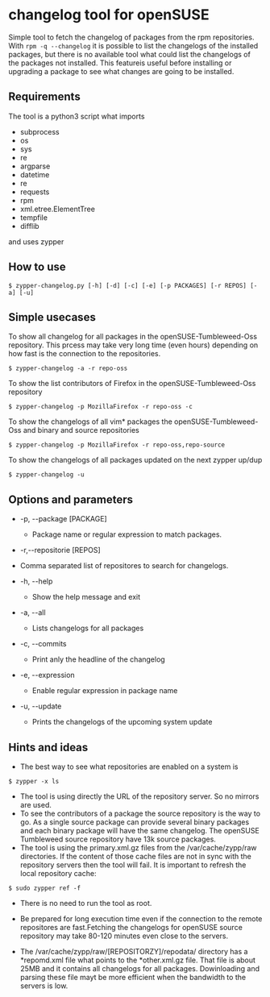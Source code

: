 # changelog tool for openSUSE
Simple tool to fetch the changelog of packages from the rpm repositories.
With `rpm -q --changelog` it is possible to list the changelogs of the installed packages, but there is no available tool what could list the changelogs of the packages not installed. This featureis useful before installing or upgrading a package to see what changes are going to be installed.

## Requirements

The tool is a python3 script what imports

* subprocess
* os
* sys
* re
* argparse
* datetime
* re
* requests
* rpm
* xml.etree.ElementTree
* tempfile
* difflib




and uses zypper

## How to use
```
$ zypper-changelog.py [-h] [-d] [-c] [-e] [-p PACKAGES] [-r REPOS] [-a] [-u]
```

## Simple usecases
To show all changelog for all packages in the openSUSE-Tumbleweed-Oss repository.
This prcess may take very long time (even hours) depending on how fast is the connection to the
repositories. 
```
$ zypper-changelog -a -r repo-oss 
```
To show the list contributors of Firefox in the openSUSE-Tumbleweed-Oss repository
```
$ zypper-changelog -p MozillaFirefox -r repo-oss -c 
```

To show the changelogs of all vim* packages the openSUSE-Tumbleweed-Oss and binary and source repositories
```
$ zypper-changelog -p MozillaFirefox -r repo-oss,repo-source
```
To show the changelogs of all packages updated on the next zypper up/dup
```
$ zypper-changelog -u
```



## Options and parameters
* -p, --package [PACKAGE]
  + Package name or regular expression to match packages.

* -r,--repositorie  [REPOS]
 + Comma separated list of repositores to search for changelogs.

* -h, --help            
  + Show the help message and exit
  
* -a, --all
  + Lists changelogs for all packages
  
* -c, --commits
  + Print anly the headline of the changelog
  
* -e, --expression
  + Enable regular expression in package name

* -u, --update
  + Prints the changelogs of the upcoming system update
  
 ## Hints and ideas
 * The best way to see what repositories are enabled on a system is
```
$ zypper -x ls
```
* The tool is using directly the URL of the repository server. So no mirrors are used.
* To see the contributors of a package the source repository is the way to go. As a single source package can provide several binary packages and each binary package will have the same changelog. The openSUSE Tumbleweed source repository have 13k source packages.
* The tool is using the primary.xml.gz files from the /var/cache/zypp/raw directories. If the content of those cache files are not in sync with the repository servers then the tool will fail. It is important to refresh the local repository cache:
```
$ sudo zypper ref -f
```
* There is no need to run the tool as root.

* Be prepared for long execution time even if the connection to the remote repositores are fast.Fetching the changelogs for openSUSE source repository may take 80-120 minutes even close to the servers.

* The /var/cache/zypp/raw/[REPOSITORZY]/repodata/ directory has a *repomd.xml file what points to the *other.xml.gz file. That file is about 25MB and it contains all changelogs for all packages. Dowinloading and parsing these file mayt be more efficient when the bandwidth to the servers is low.
